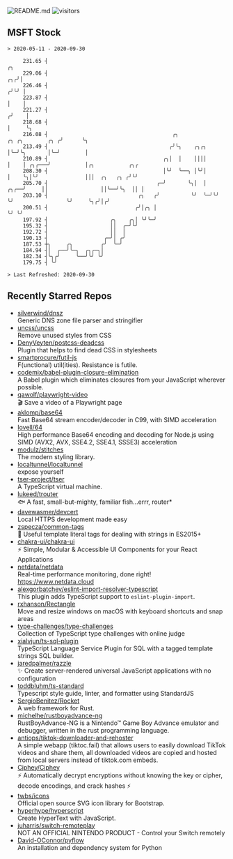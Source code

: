 ![README.md](https://github.com/Gerhut/Gerhut/workflows/README.md/badge.svg)
![visitors](https://visitors.vercel.app/Gerhut/Gerhut?token=8cf69d1f6813d272ef062726b6070c9be4ff72038cfe5a7ded7384a8da65d866)

## MSFT Stock

```
> 2020-05-11 - 2020-09-30

     231.65 ┤                                                                               ╭╮                   
     229.06 ┤                                                                            ╭╮╭╯│                   
     226.46 ┤                                                                           ╭╯╰╯ │                   
     223.87 ┤                                                                           │    │                   
     221.27 ┤                                                                          ╭╯    │                   
     218.68 ┤                                                                          │     ╰╮                  
     216.08 ┤                                        ╭╮               ╭╮ ╭╮        ╭╮ ╭╯      ╰╮                 
     213.49 ┤                                       ╭╯╰╮    ╭╮╭╮      │╰─╯╰╮       │╰─╯        │                 
     210.89 ┤                                     ╭╮│  │    ││││      │    │ ╭╮╭───╯           │╭╮           ╭╮╭ 
     208.30 ┤                                     │╰╯  ╰──╮ │╰╯│      │    ╰╮│╰╯               │││  ╭╮   ╭╮ ╭╯╰╯ 
     205.70 ┤                                   ╭─╯       ╰╮│  │ ╭╮╭──╯     ││                 ││╰──╯╰╮  ││ │    
     203.10 ┤                             ╭╮   ╭╯          ╰╯  ╰─╯╰╯        ╰╯                 ╰╯     ╰╮╭╯│╭╯    
     200.51 ┤                            ╭╯│╭╮ │                                                       ╰╯ ╰╯     
     197.92 ┤                    ╭╮    ╭╮│ ╰╯╰─╯                                                                 
     195.32 ┤                    ││  ╭─╯╰╯                                                                       
     192.72 ┤                    ││  │                                                                           
     190.13 ┤                  ╭─╯│ ╭╯                                                                           
     187.53 ┼╮     ╭╮         ╭╯  ╰─╯                                                                            
     184.94 ┤│  ╭──╯╰─╮  ╭╮╭─╮│                                                                                  
     182.34 ┤╰╮╭╯     ╰──╯╰╯ ╰╯                                                                                  
     179.75 ┤ ╰╯                                                                                                 

> Last Refreshed: 2020-09-30
```

## Recently Starred Repos

- [silverwind/dnsz](https://github.com/silverwind/dnsz)  
  Generic DNS zone file parser and stringifier
- [uncss/uncss](https://github.com/uncss/uncss)  
  Remove unused styles from CSS
- [DenyVeyten/postcss-deadcss](https://github.com/DenyVeyten/postcss-deadcss)  
  Plugin that helps to find dead CSS in stylesheets
- [smartprocure/futil-js](https://github.com/smartprocure/futil-js)  
  F(unctional) util(ities). Resistance is futile.
- [codemix/babel-plugin-closure-elimination](https://github.com/codemix/babel-plugin-closure-elimination)  
  A Babel plugin which eliminates closures from your JavaScript wherever possible.
- [qawolf/playwright-video](https://github.com/qawolf/playwright-video)  
  🎬 Save a video of a Playwright page
- [aklomp/base64](https://github.com/aklomp/base64)  
  Fast Base64 stream encoder/decoder in C99, with SIMD acceleration
- [lovell/64](https://github.com/lovell/64)  
  High performance Base64 encoding and decoding for Node.js using SIMD (AVX2, AVX, SSE4.2, SSE4.1, SSSE3) acceleration
- [modulz/stitches](https://github.com/modulz/stitches)  
  The modern styling library.
- [localtunnel/localtunnel](https://github.com/localtunnel/localtunnel)  
  expose yourself
- [tser-project/tser](https://github.com/tser-project/tser)  
  A TypeScript virtual machine.
- [lukeed/trouter](https://github.com/lukeed/trouter)  
  :fish: A fast, small-but-mighty, familiar fish...errr, router*
- [davewasmer/devcert](https://github.com/davewasmer/devcert)  
  Local HTTPS development made easy
- [zspecza/common-tags](https://github.com/zspecza/common-tags)  
  🔖 Useful template literal tags for dealing with strings in ES2015+
- [chakra-ui/chakra-ui](https://github.com/chakra-ui/chakra-ui)  
  ⚡️ Simple, Modular & Accessible UI Components for your React Applications
- [netdata/netdata](https://github.com/netdata/netdata)  
  Real-time performance monitoring, done right! https://www.netdata.cloud
- [alexgorbatchev/eslint-import-resolver-typescript](https://github.com/alexgorbatchev/eslint-import-resolver-typescript)  
  This plugin adds TypeScript support to `eslint-plugin-import`.
- [rxhanson/Rectangle](https://github.com/rxhanson/Rectangle)  
  Move and resize windows on macOS with keyboard shortcuts and snap areas
- [type-challenges/type-challenges](https://github.com/type-challenges/type-challenges)  
  Collection of TypeScript type challenges with online judge
- [xialvjun/ts-sql-plugin](https://github.com/xialvjun/ts-sql-plugin)  
  TypeScript Language Service Plugin for SQL with a tagged template strings SQL builder.
- [jaredpalmer/razzle](https://github.com/jaredpalmer/razzle)  
  ✨ Create server-rendered universal JavaScript applications with no configuration
- [toddbluhm/ts-standard](https://github.com/toddbluhm/ts-standard)  
  Typescript style guide, linter, and formatter using StandardJS
- [SergioBenitez/Rocket](https://github.com/SergioBenitez/Rocket)  
  A web framework for Rust.
- [michelhe/rustboyadvance-ng](https://github.com/michelhe/rustboyadvance-ng)  
  RustBoyAdvance-NG is a Nintendo™ Game Boy Advance emulator and debugger, written in the rust programming language.
- [antiops/tiktok-downloader-and-rehoster](https://github.com/antiops/tiktok-downloader-and-rehoster)  
  A simple webapp (tiktoc.fail) that allows users to easily download TikTok videos and share them, all downloaded videos are copied and hosted from local servers instead of tiktok.com embeds.
- [Ciphey/Ciphey](https://github.com/Ciphey/Ciphey)  
  ⚡ Automatically decrypt encryptions without knowing the key or cipher, decode encodings, and crack hashes ⚡
- [twbs/icons](https://github.com/twbs/icons)  
  Official open source SVG icon library for Bootstrap.
- [hyperhype/hyperscript](https://github.com/hyperhype/hyperscript)  
  Create HyperText with JavaScript.
- [juharris/switch-remoteplay](https://github.com/juharris/switch-remoteplay)  
  NOT AN OFFICIAL NINTENDO PRODUCT - Control your Switch remotely
- [David-OConnor/pyflow](https://github.com/David-OConnor/pyflow)  
  An installation and dependency system for Python
